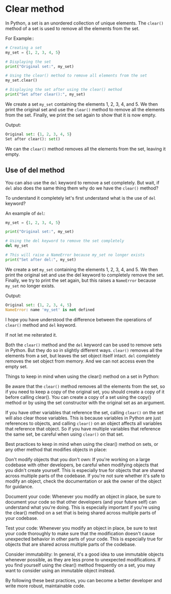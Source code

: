 # Clear method

In Python, a set is an unordered collection of unique elements. The `clear()` method of a set is used to remove all the elements from the set.

For Example::

```python
# Creating a set
my_set = {1, 2, 3, 4, 5}

# Displaying the set
print("Original set:", my_set)

# Using the clear() method to remove all elements from the set
my_set.clear()

# Displaying the set after using the clear() method
print("Set after clear():", my_set)
```

We create a set `my_set` containing the elements 1, 2, 3, 4, and 5. We then print the original set and use the `clear()` method to remove all the elements from the set. Finally, we print the set again to show that it is now empty.

Output:

```python
Original set: {1, 2, 3, 4, 5}
Set after clear(): set()
```

We can the `clear()` method removes all the elements from the set, leaving it empty.

## Use of del method

You can also use the `del` keyword to remove a set completely. But wait, if `del` also does the same thing them why do we have the `clear()` method?

To understand it completely let's first understand what is the use of `del` keyword?

An example of `del`:

```python
my_set = {1, 2, 3, 4, 5}

print("Original set:", my_set)

# Using the del keyword to remove the set completely
del my_set

# This will raise a NameError because my_set no longer exists
print("Set after del:", my_set)
```

We create a set `my_set` containing the elements 1, 2, 3, 4, and 5. We then print the original set and use the del keyword to completely remove the set. Finally, we try to print the set again, but this raises a `NameError` because `my_set` no longer exists.

Output:

```python
Original set: {1, 2, 3, 4, 5}
NameError: name 'my_set' is not defined
```

I hope you have understood the difference between the operations of `clear()` method and `del` keyword.

If not let me reiterated it.

Both the `clear()` method and the `del` keyword can be used to remove sets in Python. But they do so in slightly different ways. `clear()` removes all the elements from a set, but leaves the set object itself intact. `del` completely removes the set object from memory. And we can not access even the empty set.

Things to keep in mind when using the clear() method on a set in Python:

Be aware that the `clear()` method removes all the elements from the set, so if you need to keep a copy of the original set, you should create a copy of it before calling clear(). You can create a copy of a set using the copy() method or by using the set constructor with the original set as an argument.

If you have other variables that reference the set, calling `clear()` on the set will also clear those variables. This is because variables in Python are just references to objects, and calling `clear()` on an object affects all variables that reference that object. So if you have multiple variables that reference the same set, be careful when using `clear()` on that set.

Best practices to keep in mind when using the clear() method on sets, or any other method that modifies objects in place:

Don't modify objects that you don't own: If you're working on a large codebase with other developers, be careful when modifying objects that you didn't create yourself. This is especially true for objects that are shared across multiple parts of the codebase. If you're not sure whether it's safe to modify an object, check the documentation or ask the owner of the object for guidance.

Document your code: Whenever you modify an object in place, be sure to document your code so that other developers (and your future self) can understand what you're doing. This is especially important if you're using the clear() method on a set that is being shared across multiple parts of your codebase.

Test your code: Whenever you modify an object in place, be sure to test your code thoroughly to make sure that the modification doesn't cause unexpected behavior in other parts of your code. This is especially true for objects that are shared across multiple parts of the codebase.

Consider immutability: In general, it's a good idea to use immutable objects whenever possible, as they are less prone to unexpected modifications. If you find yourself using the clear() method frequently on a set, you may want to consider using an immutable object instead.

By following these best practices, you can become a better developer and write more robust, maintainable code.
